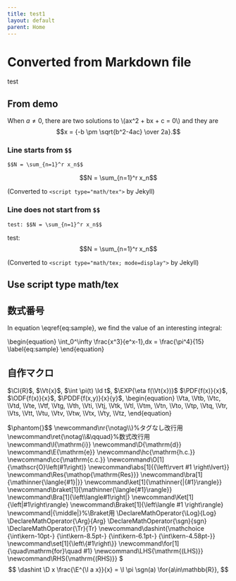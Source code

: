 ```yaml
---
title: test1
layout: default
parent: Home
---
```


# Converted from Markdown file
test
## From demo

When $a \ne 0$, there are two solutions to \\(ax^2 + bx + c = 0\\) and they are
$$x = {-b \pm \sqrt{b^2-4ac} \over 2a}.$$


### Line starts from `$$`

```
$$N = \sum_{n=1}^r x_n$$
```

$$N = \sum_{n=1}^r x_n$$

(Converted to `<script type="math/tex">` by Jekyll)

### Line does not start from `$$`

```
test: $$N = \sum_{n=1}^r x_n$$
```

test: $$N = \sum_{n=1}^r x_n$$

(Converted to `<script type="math/tex; mode=display">` by Jekyll)

## Use script type math/tex

<p><script type="math/tex">ax+by+c=0</script></p>
<script type="math/tex; mode=display">\sum_{i=1}^n x_i</script>

## 数式番号
In equation \eqref{eq:sample}, we find the value of an
interesting integral:

\begin{equation}
  \int_0^\infty \frac{x^3}{e^x-1}\,dx = \frac{\pi^4}{15}
  \label{eq:sample}
\end{equation}

## 自作マクロ
$\Cl{R}$,
$\Vt{x}$,
$\int \pi(t) \Id t$,
$\EXP{\eta f(\Vt{x})}$
$\PDF{f(x)}{x}$,
$\ODF{f(x)}{x}$,
$\PDDF{f(x,y)}{x}{y}$, 
\begin{equation}
\Vta, \Vtb, \Vtc, \Vtd, \Vte,
\Vtf, \Vtg, \Vth, \Vti, \Vtj,
\Vtk, \Vtl, \Vtm, \Vtn, \Vto,
\Vtp, \Vtq, \Vtr, \Vts, \Vtt,
\Vtu, \Vtv, \Vtw, \Vtx, \Vty,
\Vtz,
\end{equation}

$\phantom{}$$
\newcommand\nr{\notag\\\\}%タグなし改行用
\newcommand\ret{\notag\\\\&\qquad}%数式改行用
\newcommand\I{\mathrm{i}}
\newcommand\D{\mathrm{d}}
\newcommand\E{\mathrm{e}}
\newcommand\hc{\mathrm{h.c.}}
\newcommand\cc{\mathrm{c.c.}}
\newcommand\O[1]{\mathscr{O}\left(#1\right)}
\newcommand\abs[1]{{\left\rvert #1 \right\lvert}}
\newcommand\Res{\mathop{\mathrm{Res}}}
\newcommand\bra[1]{\mathinner{\langle{#1}|}}
\newcommand\ket[1]{\mathinner{|{#1}\rangle}}
\newcommand\braket[1]{\mathinner{\langle{#1}\rangle}}
\newcommand\Bra[1]{\left\langle#1\right|}
\newcommand\Ket[1]{\left|#1\right\rangle}
\newcommand\Braket[1]{\left\langle #1 \right\rangle}
\newcommand\|{\middle|}%\Braket用
\DeclareMathOperator{\Log}{Log}
\DeclareMathOperator{\Arg}{Arg}
\DeclareMathOperator{\sgn}{sgn}
\DeclareMathOperator{\Tr}{Tr}
\newcommand\dashint{\mathchoice
  {\int\kern-10pt-}
  {\int\kern-8.5pt-}
  {\int\kern-6.1pt-}
  {\int\kern-4.58pt-}}
\newcommand\set[1]{\left\\{#1\right\\}}
\newcommand\for[1]{\quad\mathrm{for}\quad #1}
\newcommand\LHS{\mathrm{(LHS)}}
\newcommand\RHS{\mathrm{(RHS)}}
$
$$
\dashint \D x \frac{\E^{\I a x}}{x} = \I \pi \sgn(a) \for{a\in\mathbb{R}},
$$
